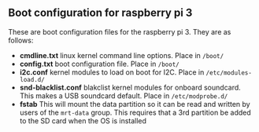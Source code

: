 ## Boot configuration for raspberry pi 3

These are boot configuration files for the raspberry pi 3. They are as follows:
- **cmdline.txt** linux kernel command line options. Place in `/boot/`
- **config.txt** boot configuration file. Place in `/boot/`
- **i2c.conf** kernel modules to load on boot for I2C. Place in `/etc/modules-load.d/`
- **snd-blacklist.conf** blakclist kernel modules for onboard soundcard. This makes a USB soundcard default. Place in `/etc/modprobe.d/`
- **fstab** This will mount the data partition so it can be read and written by users of the `mrt-data` group. This requires that a 3rd partition be added to the SD card when the OS is installed

